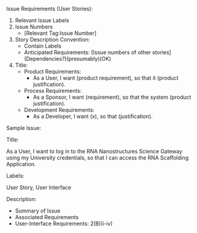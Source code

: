 Issue Requirements (User Stories):
1. Relevant Issue Labels
2. Issue Numbers
	- [Relevant Tag:Issue Number]
3. Story Description Convention:
	- Contain Labels
	- Anticipated Requirements: [Issue numbers of other stories] (Dependencies?)(presumably)(OK)
4. Title:
	- Product Requirements:
		- As a User, I want (product requirement), so that it (product justification).
	- Process Requirements:
		- As a Sponsor, I want (requirement), so that the system (product justification).
	- Development Requirements:
		- As a Developer, I want (x), so that (justification).

Sample Issue:


Title:

As a User, I want to log in to the RNA Nanostructures Science Gateway using my University credentials, so that I can access the RNA Scaffolding Application.

Labels:

User Story, User Interface

Description:
-   Summary of Issue 
-   Associated Requirements
-   User-Interface Requirements: 2(B)(i-iv)
